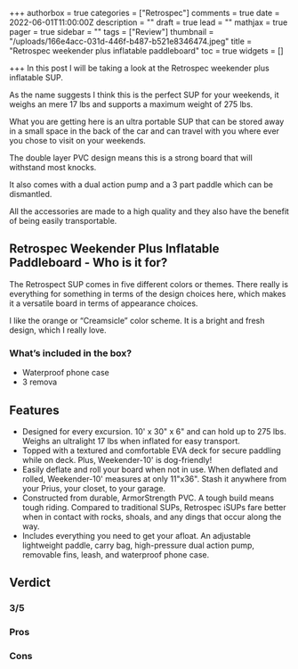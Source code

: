 +++
authorbox = true
categories = ["Retrospec"]
comments = true
date = 2022-06-01T11:00:00Z
description = ""
draft = true
lead = ""
mathjax = true
pager = true
sidebar = ""
tags = ["Review"]
thumbnail = "/uploads/166e4acc-031d-446f-b487-b521e8346474.jpeg"
title = "Retrospec weekender plus inflatable paddleboard"
toc = true
widgets = []

+++
In this post I will be taking a look at the Retrospec weekender plus inflatable SUP.

As the name suggests I think this is the perfect SUP for your weekends, it weighs an mere 17 lbs and supports a maximum weight of 275 lbs.  

What you are getting here is an ultra portable SUP that can be stored away in a small space in the back of the car and can travel with you where ever you chose to visit on your weekends.

The double layer PVC design means this is a strong board that will withstand most knocks.

It also comes with a dual action pump and a 3 part paddle  which can be dismantled. 

All the accessories are made to a high quality and they also have the benefit of being easily transportable.

## Retrospec Weekender Plus Inflatable Paddleboard - Who is it for?

The Retrospect SUP comes in five different colors or themes.  There really is everything for something in terms of the design choices here, which makes it a versatile board in terms of appearance choices.

I like the orange or “Creamsicle” color scheme.  It is a bright and fresh design, which I really love.

### What’s included in the box?

* Waterproof phone case
* 3 remova

## Features

* Designed for every excursion. 10' x 30" x 6" and can hold up to 275 lbs. Weighs an ultralight 17 lbs when inflated for easy transport.
* Topped with a textured and comfortable EVA deck for secure paddling while on deck. Plus, Weekender-10' is dog-friendly!
* Easily deflate and roll your board when not in use. When deflated and rolled, Weekender-10' measures at only 11"x36". Stash it anywhere from your Prius, your closet, to your garage.
* Constructed from durable, ArmorStrength PVC. A tough build means tough riding. Compared to traditional SUPs, Retrospec iSUPs fare better when in contact with rocks, shoals, and any dings that occur along the way.
* Includes everything you need to get your afloat. An adjustable lightweight paddle, carry bag, high-pressure dual action pump, removable fins, leash, and waterproof phone case.

## Verdict

### 3/5

### Pros

### Cons